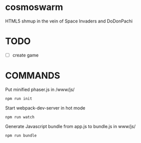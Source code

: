 cosmoswarm
==========
HTML5 shmup in the vein of Space Invaders and DoDonPachi

TODO
====
- [ ] create game

COMMANDS
========
Put minified phaser.js in /www/js/

    npm run init 


Start webpack-dev-server in hot mode

    npm run watch


Generate Javascript bundle from app.js to bundle.js in www/js/

    npm run bundle

